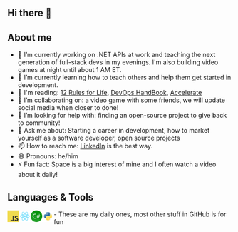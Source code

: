 ## Hi there 👋

## About me
- 🔭 I’m currently working on .NET APIs at work and teaching the next generation of full-stack devs in my evenings. I'm also building video games at night until about 1 AM ET.
- 🌱 I’m currently learning how to teach others and help them get started in development.  
- 📖 I'm reading: [12 Rules for Life](https://www.amazon.com/12-Rules-Life-Antidote-Chaos/dp/0345816021), [DevOps HandBook](https://www.amazon.com/DevOps-Handbook-World-Class-Reliability-Organizations/dp/1942788002), [Accelerate](https://www.amazon.com/Accelerate-Software-Performing-Technology-Organizations/dp/1942788339)
- 👯 I’m collaborating on: a video game with some friends, we will update social media when closer to done!
- 🤔 I’m looking for help with: finding an open-source project to give back to community!
- 💬 Ask me about: Starting a career in development, how to market yourself as a software developer, open source projects
- 📫 How to reach me: [LinkedIn](https://www.linkedin.com/in/aggies2018/) is the best way.
- 😄 Pronouns: he/him
- ⚡ Fun fact: Space is a big interest of mine and I often watch a video about it daily!

## Languages & Tools

<img align="left" alt="JavaScript" width="26px" src="https://raw.githubusercontent.com/github/explore/80688e429a7d4ef2fca1e82350fe8e3517d3494d/topics/javascript/javascript.png" />
<img align="left" alt="React" width="26px" src="https://raw.githubusercontent.com/github/explore/80688e429a7d4ef2fca1e82350fe8e3517d3494d/topics/react/react.png" />
<img align="left" alt="Csharp" width="26px" src="https://raw.githubusercontent.com/github/explore/80688e429a7d4ef2fca1e82350fe8e3517d3494d/topics/csharp/csharp.png" /> 
<img align="left" alt="Python" width="26px" src="https://raw.githubusercontent.com/github/explore/80688e429a7d4ef2fca1e82350fe8e3517d3494d/topics/python/python.png" />
- These are my daily ones, most other stuff in GitHub is for fun



<!-- Not working 7/6/2021
## ⚡ GitHub Stats (DOES NOT INCLUDE WORK)
<img align="left" alt="Jonathon's GitHub Stats" src="https://github-readme-stats.codestackr.vercel.app/api?username=hinchley2018&show_icons=true&hide_border=true" />
-->

[linkedin]: https://www.linkedin.com/in/aggies2018/
